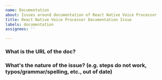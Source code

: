 ```yaml
---
name: Documentation
about: Issues around documentation of React Native Voice Processor
title: React Native Voice Processor Documentation Issue
labels: documentation
assignees: ''

---
```


### What is the URL of the doc?



### What's the nature of the issue? (e.g. steps do not work, typos/grammar/spelling, etc., out of date)
